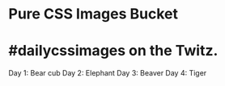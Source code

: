 # Pure CSS Images Bucket
# #dailycssimages on the Twitz.

Day 1: Bear cub
Day 2: Elephant
Day 3: Beaver
Day 4: Tiger
